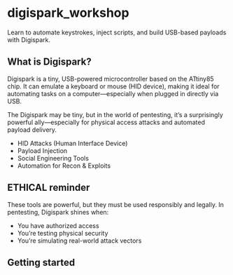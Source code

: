 # digispark_workshop
Learn to automate keystrokes, inject scripts, and build USB-based payloads with Digispark.

## What is Digispark?

Digispark is a tiny, USB-powered microcontroller based on the ATtiny85 chip. It can emulate a keyboard or mouse (HID device), making it ideal for automating tasks on a computer—especially when plugged in directly via USB.

The Digispark may be tiny, but in the world of pentesting, it’s a surprisingly powerful ally—especially for physical access attacks and automated payload delivery.

- HID Attacks (Human Interface Device)
- Payload Injection
- Social Engineering Tools
- Automation for Recon & Exploits

## ETHICAL reminder

These tools are powerful, but they must be used responsibly and legally. In pentesting, Digispark shines when:

- You have authorized access
- You’re testing physical security
- You’re simulating real-world attack vectors


## Getting started



